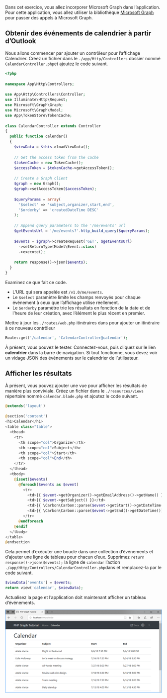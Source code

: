 <!-- markdownlint-disable MD002 MD041 -->

Dans cet exercice, vous allez incorporer Microsoft Graph dans l’application. Pour cette application, vous allez utiliser la bibliothèque [Microsoft Graph](https://github.com/microsoftgraph/msgraph-sdk-php) pour passer des appels à Microsoft Graph.

## <a name="get-calendar-events-from-outlook"></a>Obtenir des événements de calendrier à partir d’Outlook

Nous allons commencer par ajouter un contrôleur pour l’affichage Calendrier. Créez un fichier dans le `./app/Http/Controllers` dossier nommé `CalendarController.php`et ajoutez le code suivant.

```php
<?php

namespace App\Http\Controllers;

use App\Http\Controllers\Controller;
use Illuminate\Http\Request;
use Microsoft\Graph\Graph;
use Microsoft\Graph\Model;
use App\TokenStore\TokenCache;

class CalendarController extends Controller
{
  public function calendar()
  {
    $viewData = $this->loadViewData();

    // Get the access token from the cache
    $tokenCache = new TokenCache();
    $accessToken = $tokenCache->getAccessToken();

    // Create a Graph client
    $graph = new Graph();
    $graph->setAccessToken($accessToken);

    $queryParams = array(
      '$select' => 'subject,organizer,start,end',
      '$orderby' => 'createdDateTime DESC'
    );

    // Append query parameters to the '/me/events' url
    $getEventsUrl = '/me/events?'.http_build_query($queryParams);

    $events = $graph->createRequest('GET', $getEventsUrl)
      ->setReturnType(Model\Event::class)
      ->execute();

    return response()->json($events);
  }
}
```

Examinez ce que fait ce code.

- L’URL qui sera appelée est `/v1.0/me/events`.
- Le `$select` paramètre limite les champs renvoyés pour chaque événement à ceux que l’affichage utilise réellement.
- Le `$orderby` paramètre trie les résultats en fonction de la date et de l’heure de leur création, avec l’élément le plus récent en premier.

Mettre à jour les `./routes/web.php` itinéraires dans pour ajouter un itinéraire à ce nouveau contrôleur

```php
Route::get('/calendar', 'CalendarController@calendar');
```

À présent, vous pouvez le tester. Connectez-vous, puis cliquez sur le lien **calendrier** dans la barre de navigation. Si tout fonctionne, vous devez voir un vidage JSON des événements sur le calendrier de l’utilisateur.

## <a name="display-the-results"></a>Afficher les résultats

À présent, vous pouvez ajouter une vue pour afficher les résultats de manière plus conviviale. Créez un fichier dans le `./resources/views` répertoire nommé `calendar.blade.php` et ajoutez le code suivant.

```php
@extends('layout')

@section('content')
<h1>Calendar</h1>
<table class="table">
  <thead>
    <tr>
      <th scope="col">Organizer</th>
      <th scope="col">Subject</th>
      <th scope="col">Start</th>
      <th scope="col">End</th>
    </tr>
  </thead>
  <tbody>
    @isset($events)
      @foreach($events as $event)
        <tr>
          <td>{{ $event->getOrganizer()->getEmailAddress()->getName() }}</td>
          <td>{{ $event->getSubject() }}</td>
          <td>{{ \Carbon\Carbon::parse($event->getStart()->getDateTime())->format('n/j/y g:i A') }}</td>
          <td>{{ \Carbon\Carbon::parse($event->getEnd()->getDateTime())->format('n/j/y g:i A') }}</td>
        </tr>
      @endforeach
    @endif
  </tbody>
</table>
@endsection
```

Cela permet d’exécuter une boucle dans une collection d’événements et d’ajouter une ligne de tableau pour chacun d’eux. Supprimez `return response()->json($events);` la ligne de `calendar` l’action `./app/Http/Controllers/CalendarController.php`dans et remplacez-la par le code suivant.

```php
$viewData['events'] = $events;
return view('calendar', $viewData);
```

Actualisez la page et l’application doit maintenant afficher un tableau d’événements.

![Capture d’écran du tableau des événements](./images/add-msgraph-01.png)